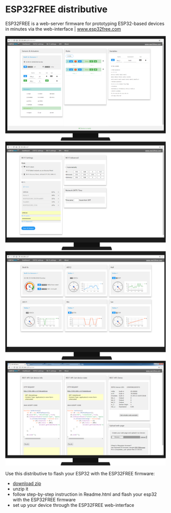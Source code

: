 # ESP32FREE distributive

ESP32FREE is a web-server firmware for prototyping ESP32-based devices in minutes via the web-interface | www.esp32free.com

![alt text](https://github.com/omreps/esp32free/blob/master/Readme_files/Screenshot_Settings2.png)
![alt text](https://github.com/omreps/esp32free/blob/master/Readme_files/Screenshot_WiFi2.png)
![alt text](https://github.com/omreps/esp32free/blob/master/Readme_files/Screenshot_Home2.png)
![alt text](https://github.com/omreps/esp32free/blob/master/Readme_files/Screenshot_API1.png)

Use this distributive to flash your ESP32 with the ESP32FREE firmware:
- [download zip](https://github.com/omreps/esp32free/archive/master.zip)
- unzip it
- follow step-by-step instruction in Readme.html and flash your esp32 with the ESP32FREE firmware
- set up your device through the ESP32FREE web-interface
